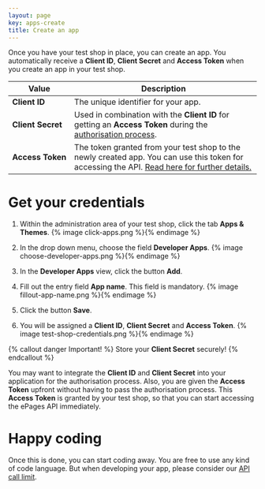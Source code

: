 ```yaml
---
layout: page
key: apps-create
title: Create an app
---
```


Once you have your test shop in place, you can create an app. You automatically receive a **Client ID**, **Client Secret** and **Access Token** when you create an app in your test shop.

| Value              | Description                                                                                             |
|--------------------|---------------------------------------------------------------------------------------------------------|
| **Client&nbsp;ID**      | The unique identifier for your app. |
| **Client&nbsp;Secret**   | Used in combination with the **Client ID** for getting an **Access Token** during the [authorisation process](page:apps-install#authorisation-process).|
| **Access&nbsp;Token** | The token granted from your test shop to the newly created app. You can use this token for accessing the API. [Read here for further details.](page:apps-install) |


# Get your credentials

1. Within the administration area of your test shop, click the tab **Apps & Themes**.
    {% image click-apps.png %}{% endimage %}

2. In the drop down menu, choose the field **Developer Apps**.
    {% image choose-developer-apps.png %}{% endimage %}

3. In the **Developer Apps** view, click the button **Add**.
4. Fill out the entry field **App name**. This field is mandatory.
    {% image fillout-app-name.png %}{% endimage %}

5. Click the button **Save**.
6. You will be assigned a **Client ID**, **Client Secret** and **Access Token**.
  {% image test-shop-credentials.png %}{% endimage %}

{% callout danger Important! %}
Store your **Client Secret** securely!
{% endcallout %}

You may want to integrate the **Client ID** and **Client Secret** into your application for the authorisation process.  Also, you are given the **Access Token** upfront without having to pass the authorisation process. This **Access Token** is granted by your test shop, so that you can start accessing the ePages API immediately.

# Happy coding

Once this is done, you can start coding away. You are free to use any kind of code language.  But when developing your app, please consider our [API call limit](page:apps-api-call-limit).
